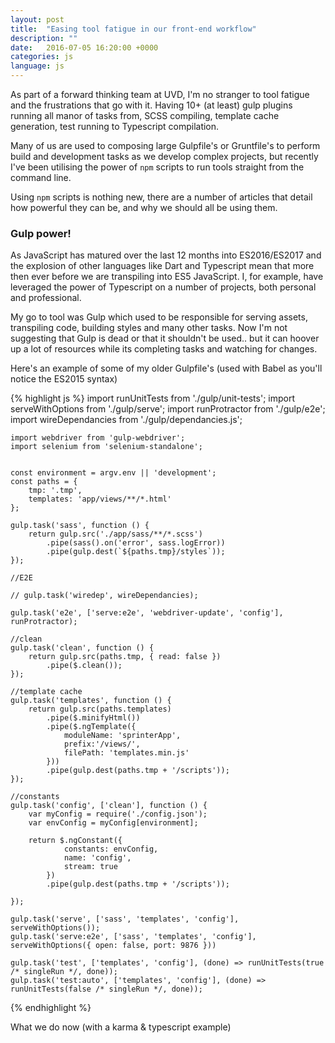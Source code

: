 ```yaml
---
layout: post
title:  "Easing tool fatigue in our front-end workflow"
description: ""
date:   2016-07-05 16:20:00 +0000
categories: js
language: js
---
```


As part of a forward thinking team at UVD, I'm no stranger to tool fatigue and the frustrations that go with it. Having 10+ (at least) gulp plugins running all manor of tasks from, SCSS compiling, template cache generation, test running to Typescript compilation.

Many of us are used to composing large Gulpfile's or Gruntfile's to perform build and development tasks as we develop complex projects, but recently I've been utilising the power of `npm` scripts to run tools straight from the command line.

Using `npm` scripts is nothing new, there are a number of articles that detail how powerful they can be, and why we should all be using them.

### Gulp power!

As JavaScript has matured over the last 12 months into ES2016/ES2017 and the explosion of other languages like Dart and Typescript mean that more then ever before we are transpiling into ES5 JavaScript. I, for example, have leveraged the power of Typescript on a number of projects, both personal and professional.

My go to tool was Gulp which used to be responsible for serving assets, transpiling code, building styles and many other tasks. Now I'm not suggesting that Gulp is dead or that it shouldn't be used.. but it can hoover up a lot of resources while its completing tasks and watching for changes.

Here's an example of some of my older Gulpfile's (used with Babel as you'll notice the ES2015 syntax)

{% highlight js %}
    import runUnitTests from './gulp/unit-tests';
    import serveWithOptions from './gulp/serve';
    import runProtractor from './gulp/e2e';
    import wireDependancies from './gulp/dependancies.js';

    import webdriver from 'gulp-webdriver';
    import selenium from 'selenium-standalone';


    const environment = argv.env || 'development';
    const paths = {
        tmp: '.tmp',
        templates: 'app/views/**/*.html'
    };

    gulp.task('sass', function () {
        return gulp.src('./app/sass/**/*.scss')
            .pipe(sass().on('error', sass.logError))
            .pipe(gulp.dest(`${paths.tmp}/styles`));
    });

    //E2E

    // gulp.task('wiredep', wireDependancies);

    gulp.task('e2e', ['serve:e2e', 'webdriver-update', 'config'], runProtractor);

    //clean
    gulp.task('clean', function () {
        return gulp.src(paths.tmp, { read: false })
            .pipe($.clean());
    });

    //template cache
    gulp.task('templates', function () {
        return gulp.src(paths.templates)
            .pipe($.minifyHtml())
            .pipe($.ngTemplate({
                moduleName: 'sprinterApp',
                prefix:'/views/',
                filePath: 'templates.min.js'
            }))
            .pipe(gulp.dest(paths.tmp + '/scripts'));
    });

    //constants
    gulp.task('config', ['clean'], function () {
        var myConfig = require('./config.json');
        var envConfig = myConfig[environment];

        return $.ngConstant({
                constants: envConfig,
                name: 'config',
                stream: true
            })
            .pipe(gulp.dest(paths.tmp + '/scripts'));

    });

    gulp.task('serve', ['sass', 'templates', 'config'], serveWithOptions());
    gulp.task('serve:e2e', ['sass', 'templates', 'config'], serveWithOptions({ open: false, port: 9876 }))

    gulp.task('test', ['templates', 'config'], (done) => runUnitTests(true /* singleRun */, done));
    gulp.task('test:auto', ['templates', 'config'], (done) => runUnitTests(false /* singleRun */, done));
{% endhighlight %}

What we do now (with a karma & typescript example)
